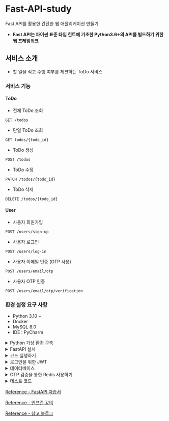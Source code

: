 # Fast-API-study

Fast API를 활용한 간단한 웹 애플리케이션 만들기

- **Fast API는 파이썬 표준 타입 힌트에 기초한 Python3.6+의 API를 빌드하기 위한 웹 프레임워크** 

## 서비스 소개 

- 할 일을 적고 수행 여부를 체크하는 ToDo 서비스 

### 서비스 기능 

#### ToDo 

- 전체 ToDo 조회

```
GET /todos
```

- 단일 ToDo 조회 

```
GET todos/{todo_id}
```

- ToDo 생성 

```
POST /todos 
```

- ToDo 수정 

```
PATCH /todos/{todo_id}
```

- ToDo 삭제 

```
DELETE /todos/{todo_id} 
```

#### User 

- 사용자 회원가입 

```
POST /users/sign-up 
```

- 사용자 로그인 

```
POST /users/log-in 
```

- 사용자 이메일 인증 (OTP 사용)

```
POST /users/email/otp 
```

- 사용자 OTP 인증

```
POST /users/email/otp/verification 
```

### 환경 설정 요구 사항 

- Python 3.10 + 
- Docker 
- MySQL 8.0 
- IDE : PyCharm 

<details>
<summary>Python 가상 환경 구축</summary>

##### Windows 기준  

- 가상 환경 생성 

```
python -m venv todos 
```

- 디렉토리 이동 

```
cd todos
```

- 가상 환경 활성화 

```
Scripts\activate.bat 
```

- 가상 환경 비활성화 

```
Scripts\deactivate 
```
</details>

<details>
<summary>FastAPI 설치</summary> 

- 생성된 가상환경 내에서 버전을 명시해 Fast API를 설치한다. 
- 이때, 버전을 명시하는 이유는 최신 버전은 fastapi가 pydantic v2를 사용하지만, 이 프로젝트는 v1을 사용하기 때문이다. 

```
pip install fastapi==0.97.0
```

##### +) 추가 uvicorn 설치 

- Fast API를 동작시키기 위해 필요한 라이브러리로, 일반적으로 Fast API와 같이 사용하게 된다. 

```
pip install uvicorn 
```
</details>

<details>
<summary>코드 실행하기</summary>

- todos의 src 폴더로 이동하여 명령어를 실행한다. 
- 모든 코드 블록은 복사하고 직접 사용할 수 있다. 
- 예제를 실행하려면, 코드를 main.py 파일에 복사하고 다음을 사용하여 uvicorn을 시작한다. 
- reload 옵션을 통해, 코드가 수정이 되면 자동으로 반영될 수 있게 한다. 

```
uvicorn main:app --reload 
```
</details>

<details>
<summary>로그인을 위한 JWT</summary>

- 로그인에 사용자 인증을 위해 JWT를 사용한다. 
- **JWT** : JWT는 Json Web Token으로 사용자 인증에 사용되는 JSON 포멧의 웹 토큰이다. 
  - JWT를 사용하면, 별도의 data 조회 없이도 토큰에 내장된 data를 통해 user를 식별할 수 있다. 

- 코드를 작성하거나 복사, 편집할 때, 로컬에서 실행하는 것을 **강력히 장려** 

##### JWT 라이브러리 설치 

- jwt 관련 작업을 위해 jose 라이브러리를 설치해준다. 

```
pip install python-jose 
```
</details>

<details>
<summary>데이터베이스</summary>

- Docker를 이용해 MySQL Container를 생성하여 데이터를 다룬다. 

```
docker run -p 3306:3306 -e MYSQL_ROOT_PASSWORD=todos -e MYSQL_DATABASE=todos -d -v todos:/db --name todos mysql:8.0
```

- p 옵션으로 port를 지정 
- e 옵션으로 환경 변수를 설정
- d 옵션으로 백그라운드로 실행 
- v 옵션으로 볼륨을 지정 
- mysql:8.0을 통해 todos라는 이름의 container 생성 

##### 데이터베이스 연동하기 

- 관계형 데이터베이스를 사용하기 위한 High-level 인터페이스를 제공하는 Python 라이브러리를 사용하기 위해 sqlalchemy를 다운받는다. 
- sqlalchemy는 Python 객체를 조작하는 것만으로도 데이터를 읽거나 쓰는 작업을 손쉽게 대체할 수 있다.
- 따라서, Python 코드만 적으면 직접 SQL을 작성하지 않아도 sqlalchemy에 의해 SQL이 생성되고 database와 data를 주고 받게 된다. 

```
pip install sqlalchemy 
```

- Python과 MySQL을 연동할 때 사용하는 드라이버로 pymysql을 사용한다. 

```
pip install pymysql 
```

- pymysql로 MySQL에 접속할 때 인증이나 암호 관련 처리를 해주기 위해 cryptography를 사용한다. 

```
pip install cryptography 
```
</details>

<details>
<summary>OTP 검증을 통한 Redis 사용하기</summary>

- **Redis** : NoSQL의 일종으로, Caching에 자주 사용되는 key-value data Store이다.
- 이메일 검증을 위해 OTP를 사용한다. 

##### Docker를 이용한 Redis 사용 

- redis:6.0을 사용하였다. 

```
docker run -p 6379:6379 --name redis -d --rm t-redis:6.0 
```

##### Redis 모듈 설치 

```
pip install redis 
```
</details>

<details>
<summary>테스트 코드</summary>

- PyTest 사용 
- **PyTest** : 테스트 코드를 작성하기 위한 Python 라이브러리 

##### PyTest의 장점 

- **간결한 문법**
  - assert 문 
  - 함수 단위 테스트 지원 
- **fixture 지원** 
  - 테스트 데이터 관리 

##### PyTest 환경 설정 

가상 환경이 실행된 상태에서 설치를 한다. 

- 테스트를 위한 PyTest 라이브러리 설치 

```
pip install pytest 
```

- Test Client에서 내부적으로 사용하는 라이브러리 

```
pip install httpx 
```

- Mocking 사용 

```
pip install pytest-mock 
```
</details>

[Reference - FastAPI 자습서](https://fastapi.tiangolo.com/ko/tutorial/)

[Reference - 인프런 강의](https://www.inflearn.com/course/%EC%8B%A4%EC%A0%84-fastapi-%EC%9E%85%EB%AC%B8)

[Reference - 참고 블로그](https://datamoney.tistory.com/344)